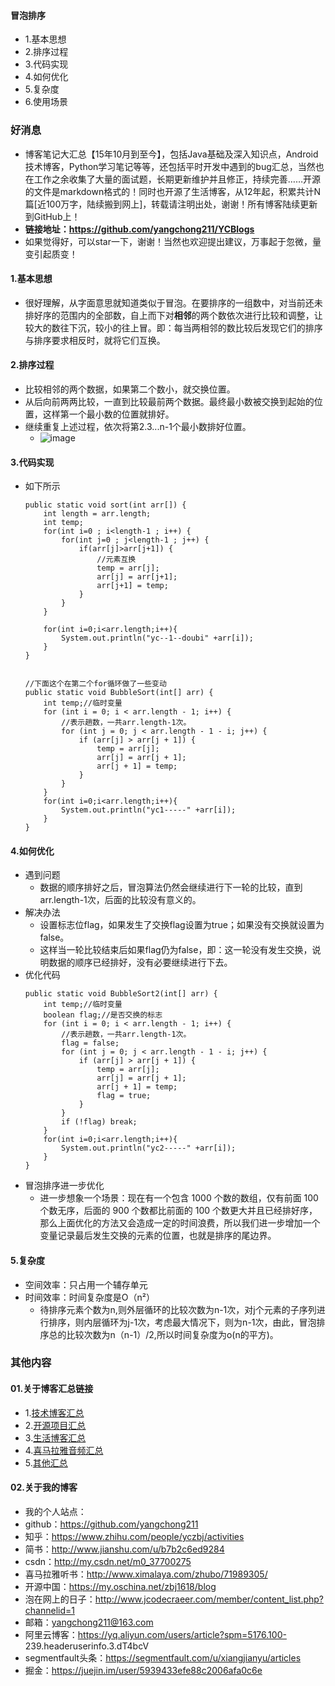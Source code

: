 #### 冒泡排序
- 1.基本思想
- 2.排序过程
- 3.代码实现
- 4.如何优化
- 5.复杂度
- 6.使用场景





### 好消息
- 博客笔记大汇总【15年10月到至今】，包括Java基础及深入知识点，Android技术博客，Python学习笔记等等，还包括平时开发中遇到的bug汇总，当然也在工作之余收集了大量的面试题，长期更新维护并且修正，持续完善……开源的文件是markdown格式的！同时也开源了生活博客，从12年起，积累共计N篇[近100万字，陆续搬到网上]，转载请注明出处，谢谢！所有博客陆续更新到GitHub上！
- **链接地址：https://github.com/yangchong211/YCBlogs**
- 如果觉得好，可以star一下，谢谢！当然也欢迎提出建议，万事起于忽微，量变引起质变！






#### 1.基本思想
- 很好理解，从字面意思就知道类似于冒泡。在要排序的一组数中，对当前还未排好序的范围内的全部数，自上而下对**相邻**的两个数依次进行比较和调整，让较大的数往下沉，较小的往上冒。即：每当两相邻的数比较后发现它们的排序与排序要求相反时，就将它们互换。



#### 2.排序过程
- 比较相邻的两个数据，如果第二个数小，就交换位置。
- 从后向前两两比较，一直到比较最前两个数据。最终最小数被交换到起始的位置，这样第一个最小数的位置就排好。
- 继续重复上述过程，依次将第2.3...n-1个最小数排好位置。
    - ![image](https://upload-images.jianshu.io/upload_images/4432347-fac40ff75693b278.gif?imageMogr2/auto-orient/strip)



#### 3.代码实现
- 如下所示
    ```
    public static void sort(int arr[]) {
    	int length = arr.length;
    	int temp;
    	for(int i=0 ; i<length-1 ; i++) {
    		for(int j=0 ; j<length-1 ; j++) {
        		if(arr[j]>arr[j+1]) {
        			//元素互换
        			temp = arr[j];
        			arr[j] = arr[j+1];
        			arr[j+1] = temp;
        		}
        	}
    	}
    	
    	for(int i=0;i<arr.length;i++){
	        System.out.println("yc--1--doubi" +arr[i]);
    	}
    }
    
    
    //下面这个在第二个for循环做了一些变动
    public static void BubbleSort(int[] arr) {
        int temp;//临时变量
        for (int i = 0; i < arr.length - 1; i++) {
            //表示趟数，一共arr.length-1次。
            for (int j = 0; j < arr.length - 1 - i; j++) {
                if (arr[j] > arr[j + 1]) {
                    temp = arr[j];
                    arr[j] = arr[j + 1];
                    arr[j + 1] = temp;
                }
            }
        }
        for(int i=0;i<arr.length;i++){
            System.out.println("yc1-----" +arr[i]);
        }
    }
    ```


#### 4.如何优化
- 遇到问题
    - 数据的顺序排好之后，冒泡算法仍然会继续进行下一轮的比较，直到arr.length-1次，后面的比较没有意义的。
- 解决办法
    - 设置标志位flag，如果发生了交换flag设置为true；如果没有交换就设置为false。
    - 这样当一轮比较结束后如果flag仍为false，即：这一轮没有发生交换，说明数据的顺序已经排好，没有必要继续进行下去。
- 优化代码
    ```
    public static void BubbleSort2(int[] arr) {
        int temp;//临时变量
        boolean flag;//是否交换的标志
        for (int i = 0; i < arr.length - 1; i++) {
            //表示趟数，一共arr.length-1次。
            flag = false;
            for (int j = 0; j < arr.length - 1 - i; j++) {
                if (arr[j] > arr[j + 1]) {
                    temp = arr[j];
                    arr[j] = arr[j + 1];
                    arr[j + 1] = temp;
                    flag = true;
                }
            }
            if (!flag) break;
        }
        for(int i=0;i<arr.length;i++){
            System.out.println("yc2-----" +arr[i]);
        }
    }
    ```
- 冒泡排序进一步优化
    - 进一步想象一个场景：现在有一个包含 1000 个数的数组，仅有前面 100 个数无序，后面的 900 个数都比前面的 100 个数更大并且已经排好序，那么上面优化的方法又会造成一定的时间浪费，所以我们进一步增加一个变量记录最后发生交换的元素的位置，也就是排序的尾边界。



#### 5.复杂度
- 空间效率：只占用一个辅存单元
- 时间效率：时间复杂度是O（n²）
    - 待排序元素个数为n,则外层循环的比较次数为n-1次，对j个元素的子序列进行排序，则内层循环为j-1次，考虑最大情况下，则为n-1次，由此，冒泡排序总的比较次数为n（n-1）/2,所以时间复杂度为o(n的平方)。





### 其他内容
#### 01.关于博客汇总链接
- 1.[技术博客汇总](https://www.jianshu.com/p/614cb839182c)
- 2.[开源项目汇总](https://blog.csdn.net/m0_37700275/article/details/80863574)
- 3.[生活博客汇总](https://blog.csdn.net/m0_37700275/article/details/79832978)
- 4.[喜马拉雅音频汇总](https://www.jianshu.com/p/f665de16d1eb)
- 5.[其他汇总](https://www.jianshu.com/p/53017c3fc75d)



#### 02.关于我的博客
- 我的个人站点：
- github：https://github.com/yangchong211
- 知乎：https://www.zhihu.com/people/yczbj/activities
- 简书：http://www.jianshu.com/u/b7b2c6ed9284
- csdn：http://my.csdn.net/m0_37700275
- 喜马拉雅听书：http://www.ximalaya.com/zhubo/71989305/
- 开源中国：https://my.oschina.net/zbj1618/blog
- 泡在网上的日子：http://www.jcodecraeer.com/member/content_list.php?channelid=1
- 邮箱：yangchong211@163.com
- 阿里云博客：https://yq.aliyun.com/users/article?spm=5176.100- 239.headeruserinfo.3.dT4bcV
- segmentfault头条：https://segmentfault.com/u/xiangjianyu/articles
- 掘金：https://juejin.im/user/5939433efe88c2006afa0c6e

